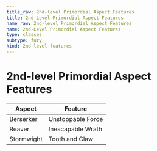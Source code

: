 ```yaml
---
title_raw: 2nd-level Primordial Aspect Features
title: 2nd-Level Primordial Aspect Features
name_raw: 2nd-level Primordial Aspect Features
name: 2nd-Level Primordial Aspect Features
type: classes
subtype: fury
kind: 2nd-level features
---
```


# 2nd-level Primordial Aspect Features

| Aspect     | Feature           |
| ---------- | ----------------- |
| Berserker  | Unstoppable Force |
| Reaver     | Inescapable Wrath |
| Stormwight | Tooth and Claw    |
